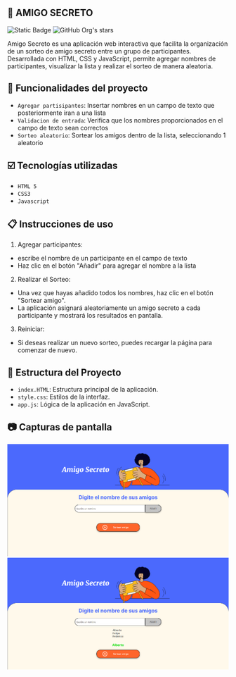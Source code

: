 ## :tada: AMIGO SECRETO

![Static Badge](https://img.shields.io/badge/STATUS-FINALIZADO-GREEN)
![GitHub Org's stars](https://img.shields.io/github/stars/YeissonSteven?style=social)

Amigo Secreto es una aplicación web interactiva que facilita la organización de un sorteo de amigo secreto entre un grupo de participantes. Desarrollada con HTML, CSS y JavaScript, permite agregar nombres de participantes, visualizar la lista y realizar el sorteo de manera aleatoria.

## :hammer: Funcionalidades del proyecto

- `Agregar partisipantes`: Insertar nombres en un campo de texto que posteriormente iran a una lista
- `Validacion de entrada`: Verifica que los nombres proporcionados en el campo de texto sean correctos
- `Sorteo aleatorio`: Sortear los amigos dentro de la lista, seleccionando 1 aleatorio


## :ballot_box_with_check: Tecnologías utilizadas 

- `HTML 5`
- `CSS3`
- `Javascript`

## :clipboard: Instrucciones de uso

1. Agregar participantes:
- escribe el nombre de un participante en el campo de texto
- Haz clic en el botón "Añadir" para agregar el nombre a la lista
2. Realizar el Sorteo:
- Una vez que hayas añadido todos los nombres, haz clic en el botón "Sortear amigo".
- La aplicación asignará aleatoriamente un amigo secreto a cada participante y mostrará los resultados en pantalla.
3. Reiniciar:
- Si deseas realizar un nuevo sorteo, puedes recargar la página para comenzar de nuevo.

## :file_folder: Estructura del Proyecto
- `index.HTML`: Estructura principal de la aplicación.
- `style.css`: Estilos de la interfaz.
- `app.js`: Lógica de la aplicación en JavaScript.

## :camera: Capturas de pantalla
![Interfaz principal](assets/pagina.png)
![Interfaz principal con nombres](assets/amigos.png)